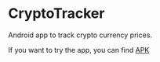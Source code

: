 # CryptoTracker
Android app to track crypto currency prices.

If you want to try the app, you can find [APK](https://drive.google.com/drive/folders/1UkD9q3apMpaO4PPk8Y-9CPoSXxRZvT3W?usp=sharing)
